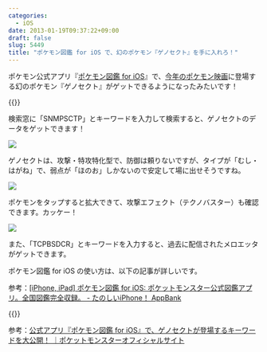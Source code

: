 ```yaml
---
categories:
  - iOS
date: 2013-01-19T09:37:22+09:00
draft: false
slug: 5449
title: "ポケモン図鑑 for iOS で、幻のポケモン『ゲノセクト』を手に入れろ！"
---
```


ポケモン公式アプリ『[ポケモン図鑑 for iOS](http://www.pokemon.co.jp/ex/pokedex/ja/)』で、[今年のポケモン映画](http://www.pokemon-movie.jp/)に登場する幻のポケモン『ゲノセクト』がゲットできるようになったみたいです！

{{<app id="573135437" title="ポケモン図鑑 for iOS 1.1（￥170）" src="http://a1895.phobos.apple.com/us/r1000/062/Purple/v4/62/35/17/62351728-9b00-72f8-348b-0bd2f7ea03f4/mzm.gcigjdpj.100x100-75.png">}}

検索窓に「SNMPSCTP」とキーワードを入力して検索すると、ゲノセクトのデータをゲットできます！

![](/images/2013/01/5449_1.png)

ゲノセクトは、攻撃・特攻特化型で、防御は頼りないですが、タイプが「むし・はがね」で、弱点が「ほのお」しかないので安定して場に出せそうですね。

![](/images/2013/01/5449_2.png)

ポケモンをタップすると拡大できて、攻撃エフェクト（テクノバスター）も確認できます。カッケー！

![](/images/2013/01/5449_3.png)

また、「TCPBSDCR」とキーワードを入力すると、過去に配信されたメロエッタがゲットできます。

ポケモン図鑑 for iOS の使い方は、以下の記事が詳しいです。

参考：[[iPhone, iPad] ポケモン図鑑 for iOS: ポケットモンスター公式図鑑アプリ。全国図鑑完全収録。 - たのしいiPhone！ AppBank](http://www.appbank.net/2012/11/16/iphone-application/505331.php)

{{<app id="573135437" title="ポケモン図鑑 for iOS 1.1（￥170）" src="http://a1895.phobos.apple.com/us/r1000/062/Purple/v4/62/35/17/62351728-9b00-72f8-348b-0bd2f7ea03f4/mzm.gcigjdpj.100x100-75.png">}}

参考：[公式アプリ『ポケモン図鑑 for iOS』で、ゲノセクトが登場するキーワードを大公開！ ｜ポケットモンスターオフィシャルサイト](http://www.pokemon.co.jp/info/2013/01/130118_g01.html)
